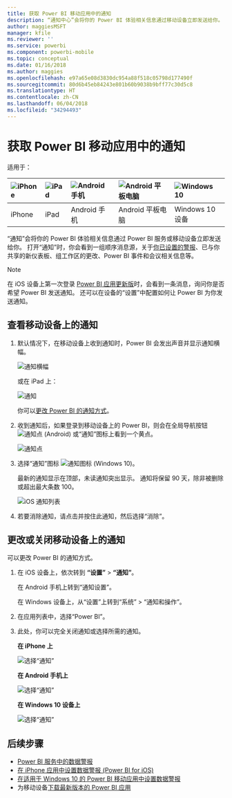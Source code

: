 ```yaml
---
title: 获取 Power BI 移动应用中的通知
description: “通知中心”会将你的 Power BI 体验相关信息通过移动设备立即发送给你。
author: maggiesMSFT
manager: kfile
ms.reviewer: ''
ms.service: powerbi
ms.component: powerbi-mobile
ms.topic: conceptual
ms.date: 01/16/2018
ms.author: maggies
ms.openlocfilehash: e97a65e08d3830dc954a88f518c05798d177490f
ms.sourcegitcommit: 80d6b45eb84243e801b60b9038b9bff77c30d5c8
ms.translationtype: HT
ms.contentlocale: zh-CN
ms.lasthandoff: 06/04/2018
ms.locfileid: "34294493"
---
```

# <a name="get-notifications-in-the-power-bi-mobile-apps"></a>获取 Power BI 移动应用中的通知
适用于：

| ![iPhone](media/mobile-apps-notification-center/iphone-logo-50-px.png) | ![iPad](media/mobile-apps-notification-center/ipad-logo-50-px.png) | ![Android 手机](media/mobile-apps-notification-center/android-phone-logo-50-px.png) | ![Android 平板电脑](media/mobile-apps-notification-center/android-tablet-logo-50-px.png) | ![Windows 10](media/mobile-apps-notification-center/win-10-logo-50-px.png) |
|:--- |:--- |:--- |:--- |:--- |
| iPhone |iPad |Android 手机 |Android 平板电脑 |Windows 10 设备 |

“通知”会将你的 Power BI 体验相关信息通过 Power BI 服务或移动设备立即发送给你。 打开“通知”时，你会看到一组顺序消息源，关于[你已设置的警报](mobile-set-data-alerts-in-the-mobile-apps.md)、已与你共享的新仪表板、组工作区的更改、Power BI 事件和会议相关信息等。

> [!NOTE]
> 在 iOS 设备上第一次登录 [Power BI 应用更新版](https://powerbi.microsoft.com/mobile/)时，会看到一条消息，询问你是否希望 Power BI 发送通知。 还可以在设备的“设置”中配置如何让 Power BI 为你发送通知。 
> 
> 

## <a name="view-notifications-on-your-mobile-device"></a>查看移动设备上的通知
1. 默认情况下，在移动设备上收到通知时，Power BI 会发出声音并显示通知横幅。
   
   ![通知横幅](media/mobile-apps-notification-center/power-bi-mobile-notification-banner.png)
   
   或在 iPad 上：
   
   ![通知](media/mobile-apps-notification-center/power-bi-ipad-notifications.png)
   
   你可以[更改 Power BI 的通知方式](mobile-apps-notification-center.md#change-or-turn-off-notifications-on-your-mobile-device)。
2. 收到通知后，如果登录到移动设备上的 Power BI，则会在全局导航按钮 ![通知点](media/mobile-apps-notification-center/power-bi-android-menu-notifications-icon.png) (Android) 或“通知”图标上看到一个黄点。 
   
   ![通知点](media/mobile-apps-notification-center/power-bi-windows-10-notifications.png)
3. 选择“通知”图标  ![通知图标](media/mobile-apps-notification-center/power-bi-windows-10-notification-icon.png) (Windows 10)。
   
    最新的通知显示在顶部，未读通知突出显示。 通知将保留 90 天，除非被删除或超出最大条数 100。
   
   ![iOS 通知列表](media/mobile-apps-notification-center/power-bi-iphone-notifications-list.png)
4. 若要消除通知，请点击并按住此通知，然后选择“消除”。

## <a name="change-or-turn-off-notifications-on-your-mobile-device"></a>更改或关闭移动设备上的通知
可以更改 Power BI 的通知方式。

1. 在 iOS 设备上，依次转到 **“设置”** > **“通知”**。 
   
    在 Android 手机上转到“通知设置”。
   
    在 Windows 设备上，从“设置”上转到“系统” > “通知和操作”。
2. 在应用列表中，选择“Power BI”。 
3. 此处，你可以完全关闭通知或选择所需的通知。
   
    **在 iPhone 上**
   
    ![选择“通知”](media/mobile-apps-notification-center/power-bi-notifications-iphone-settings.png)
   
    **在 Android 手机上**
   
    ![选择“通知”](media/mobile-apps-notification-center/power-bi-notifications-android-settings.png)

    **在 Windows 10 设备上**

    ![选择“通知”](media/mobile-apps-notification-center/power-bi-notifications-windows10-settings.png)

## <a name="next-steps"></a>后续步骤
* [Power BI 服务中的数据警报](service-set-data-alerts.md)
* [在 iPhone 应用中设置数据警报 (Power BI for iOS)](mobile-set-data-alerts-in-the-mobile-apps.md)
* [在适用于 Windows 10 的 Power BI 移动应用中设置数据警报](mobile-set-data-alerts-in-the-mobile-apps.md)
* 为移动设备[下载最新版本的 Power BI 应用](https://powerbi.microsoft.com/mobile/)

